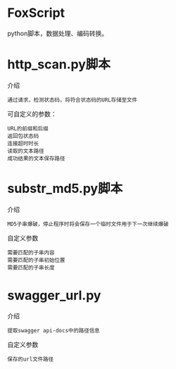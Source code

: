 # FoxScript
python脚本，数据处理、编码转换。

# http_scan.py脚本
介绍
```
通过请求，检测状态码，将符合状态码的URL存储至文件
```
可自定义的参数：
```
URL的前缀和后缀
返回包状态码
连接超时时长
读取的文本路径
成功结果的文本保存路径
```
# substr_md5.py脚本
介绍
```
MD5子串爆破，停止程序时将会保存一个临时文件用于下一次继续爆破
```
自定义参数
```
需要匹配的子串内容
需要匹配的子串初始位置
需要匹配的子串长度
```
# swagger_url.py
介绍
```
提取swagger api-docs中的路径信息
```
自定义参数
```
保存的url文件路径
```
